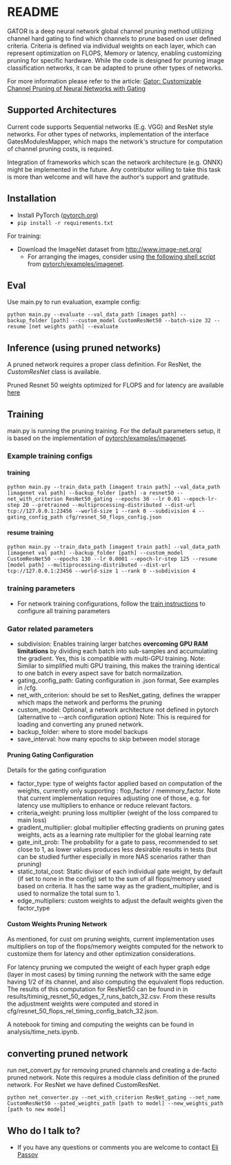 # README #

GATOR is a deep neural network global channel pruning method utilizing channel hard gating to find which channels to prune based on user defined criteria. 
Criteria is defined via individual weights on each layer, which can represent optimization on FLOPS, Memory or latency, enabling customizing pruning for specific hardware.
While the code is designed for pruning image classification networks, it can be adapted to prune other types of networks.

For more information please refer to the article: 
[Gator: Customizable Channel Pruning of Neural Networks with Gating](https://link.springer.com/chapter/10.1007/978-3-030-86380-7_5)

## Supported Architectures ##

Current code supports Sequential networks (E.g. VGG) and ResNet style networks. 
For other types of networks, implementation of the interface GatesModulesMapper, which maps the network's structure for computation of channel pruning costs, is required. 

Integration of frameworks which scan the network architecture (e.g. ONNX) might be implemented in the future. Any contributor willing to take this task is more than welcome and will have the author's support and gratitude.


## Installation ##

- Install PyTorch ([pytorch.org](http://pytorch.org))
- `pip install -r requirements.txt`

For training:
- Download the ImageNet dataset from http://www.image-net.org/
  - For arranging the images, consider using [the following shell script](https://raw.githubusercontent.com/soumith/imagenetloader.torch/master/valprep.sh) from [pytorch/examples/imagenet](https://github.com/pytorch/examples/tree/master/imagenet).
  

## Eval ##

Use main.py to run evaluation, example config:
```shell
python main.py --evaluate --val_data_path [images path] --backup_folder [path] --custom_model CustomResNet50 --batch-size 32 --resume [net weights path] --evaluate
```

## Inference (using pruned networks) ##

A pruned network requires a proper class definition. For ResNet, the _CustomResNet_ class is available.

Pruned Resnet 50 weights optimized for FLOPS and for latency are available [here](https://drive.google.com/drive/folders/19q7v8cLAFdRV2K-ezFSzWpjxASi6mtB_?usp=sharing)



## Training ##

main.py is running the pruning training. For the default parameters setup, it is based on the implementation of [pytorch/examples/imagenet](https://github.com/pytorch/examples/tree/master/imagenet).

### Example training configs ###

#### training ####
```shell
python main.py --train_data_path [imagent train path] --val_data_path [imagenet val path] --backup_folder [path] -a resnet50 --net_with_criterion ResNet50_gating --epochs 30 --lr 0.01 --epoch-lr-step 20 --pretrained --multiprocessing-distributed --dist-url tcp://127.0.0.1:23456 --world-size 1 --rank 0 --subdivision 4 --gating_config_path cfg/resnet_50_flops_config.json
```

#### resume training ####
```shell
python main.py --train_data_path [imagent train path] --val_data_path [imagenet val path] --backup_folder [path] --custom_model CustomResNet50 --epochs 130 --lr 0.0001 --epoch-lr-step 125 --resume [model path] --multiprocessing-distributed --dist-url tcp://127.0.0.1:23456 --world-size 1 --rank 0 --subdivision 4
```

### training parameters ###

* For network training configurations, follow the [train instructions](https://github.com/pytorch/examples/tree/master/imagenet#training) to configure all training parameters

### Gator related parameters ###
* subdivision: Enables training larger batches **overcoming GPU RAM limitations** by dividing each batch into sub-samples and accumulating the gradient. 
Yes, this is compatible with multi-GPU training. Note: Similar to simplified multi GPU training, this makes the training identical to one batch in every aspect save for batch normailzation.
* gating_config_path: Gating configuration in .json format, See examples in /cfg. 
* net_with_criterion: should be set to ResNet_gating, defines the wrapper which maps the network and performs the pruning
* custom_model: Optional, a network architecture not defined in pytorch (alternative to --arch configuration option)
Note: This is required for loading and converting any pruned network.
* backup_folder: where to store model backups
* save_interval: how many epochs to skip between model storage

#### Pruning Gating Configuration ####

Details for the gating configuration

* factor_type: type of weights factor applied based on computation of the weights, currently only supporting : flop_factor / memmory_factor. Note that current implementation requires adjusting one of those, e.g. for latency use multipliers to enhance or reduce relevant factors.
* criteria_weight: pruning loss multiplier (weight of the loss compared to main loss)
* gradient_multiplier: global multiplier effecting gradients on pruning gates weights, acts as a learning rate multiplier for the global learning rate
* gate_init_prob: The probability for a gate to pass, recommended to set close to 1, as lower values produces less desirable results in tests (but can be studied further especially in more NAS scenarios rather than pruning)
* static_total_cost: Static divisor of each individual gate weight, by default (if set to none in the config) set to the sum of all flops/memory used based on criteria. It has the same way as the gradient_multiplier, and is used to normalize the total sum to 1. 
* edge_multipliers: custom weights to adjust the default weights given the factor_type

#### Custom Weights Pruning Network ####

As mentioned, for cust om pruning weights, current implementation uses multipliers on top of the flops/memory weights computed for the network to customize them for latency and other optimization considerations. 

For latency pruning we computed the weight of each hyper graph edge (layer in most cases) by timing running the network with the same edge having 1/2 of its channel, and also computing the equivalent flops reduction.
The results of this computation for ResNet50 can be found in  in results/timinig_resnet_50_edges_7_runs_batch_32.csv. From these results the adjustment weights were computed and stored in cfg/resnet_50_flops_rel_timing_config_batch_32.json.

A notebook for timing and computing the weights can be found in analysis/time_nets.ipynb.


## converting pruned network ##

run net_convert.py for removing pruned channels and creating a de-facto pruned network. Note this requires a module class definition of the pruned network. For ResNet we have defined CustomResNet.

```shell
python net_converter.py --net_with_criterion ResNet_gating --net_name CustomResNet50 --gated_weights_path [path to model] --new_weights_path [path to new model]
```


## Who do I talk to? ##

* If you have any questions or comments you are welcome to contact [Eli Passov](mailto:elipassov@gmail.com?subject[GitHub]Gator)
